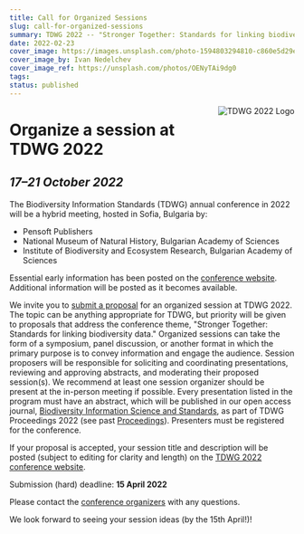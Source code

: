 ```yaml
---
title: Call for Organized Sessions
slug: call-for-organized-sessions
summary: TDWG 2022 -- "Stronger Together: Standards for linking biodiversity data." Our 2022 conference will be "hybrid", in-person in Sofia, Bulgaria, but with streaming and recorded sessions for remote participants. Organize a session!
date: 2022-02-23
cover_image: https://images.unsplash.com/photo-1594803294810-c860e5d29e07
cover_image_by: Ivan Nedelchev 
cover_image_ref: https://unsplash.com/photos/OENyTAi9dg0
tags: 
status: published
---
```


<img src="https://static.tdwg.org/conferences/2022/tdwg-2022-logo-sm.png" alt="TDWG 2022 Logo" style="float:right;padding-left:10px;padding-bottom:10px">

# Organize a session at TDWG 2022

<H2><em>17–21 October 2022</em></H2>

The Biodiversity Information Standards (TDWG) annual conference in 2022 will be a hybrid meeting, hosted in Sofia, Bulgaria by:

- Pensoft Publishers
- National Museum of Natural History, Bulgarian Academy of Sciences
- Institute of Biodiversity and Ecosystem Research, Bulgarian Academy of Sciences

Essential early information has been posted on the [conference website](/conferences/2022/). Additional information will be posted as it becomes available.

We invite you to [submit a proposal](https://www.surveymonkey.com/r/CYK8HPR) for an organized session at TDWG 2022. The topic can be anything appropriate for TDWG, but priority will be given to proposals that address the conference theme, "Stronger Together: Standards for linking biodiversity data." Organized sessions can take the form of a symposium, panel discussion, or another format in which the primary purpose is to convey information and engage the audience. Session proposers will be responsible for soliciting and coordinating presentations, reviewing and approving abstracts, and moderating their proposed session(s). We recommend at least one session organizer should be present at the in-person meeting if possible. Every presentation listed in the program must have an abstract, which will be published in our open access journal, [Biodiversity Information Science and Standards](https://biss.pensoft.net/), as part of TDWG Proceedings 2022 (see past [Proceedings](https://biss.pensoft.net/collections)). Presenters must be registered for the conference.

If your proposal is accepted, your session title and description will be posted (subject to editing for clarity and length) on the [TDWG 2022 conference website](https://www.tdwg.org/conferences/2022/).

Submission (hard) deadline: **15 April 2022**

Please contact the [conference organizers](mailto:conf-organizers@tdwg.org) with any questions.

We look forward to seeing your session ideas (by the 15th April!)!
